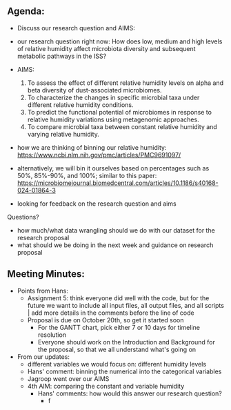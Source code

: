 ## Agenda: 
- Discuss our research question and AIMS:
- our research question right now: How does low, medium and high levels of relative humidity affect microbiota diversity and subsequent metabolic pathways in the ISS?
- AIMS:
  1. To assess the effect of different relative humidity levels on alpha and beta diversity of dust-associated microbiomes.
  2. To characterize the changes in specific microbial taxa under different relative humidity  conditions.
  3. To predict the functional potential of microbiomes in response to relative humidity variations using metagenomic approaches.
  4. To compare microbial taxa between constant relative humidity and varying relative humidity.
- how we are thinking of binning our relative humidity: https://www.ncbi.nlm.nih.gov/pmc/articles/PMC9691097/
- alternatively, we will bin it ourselves based on percentages such as 50%, 85%-90%, and 100%; similar to this paper: https://microbiomejournal.biomedcentral.com/articles/10.1186/s40168-024-01864-3
  
- looking for feedback on the research question and aims

Questions?
- how much/what data wrangling should we do with our dataset for the research proposal
- what should we be doing in the next week and guidance on research proposal

## Meeting Minutes:
- Points from Hans:
  - Assignment 5: think everyone did well with the code, but for the future we want to include all input files, all output files, and all scripts | add more details in the comments before the line of code
  - Proposal is due on October 20th, so get it started soon
    - For the GANTT chart, pick either 7 or 10 days for timeline resolution
    - Everyone should work on the Introduction and Background for the proposal, so that we all understand what's going on
- From our updates:
  -  different variables we would focus on: different humidity levels
  -  Hans' comment: binning the numerical into the categorical variables
  -  Jagroop went over our AIMS
    - 4th AIM: comparing the constant and variable humidity
      - Hans' comments: how would this answer our research question?
        -   f
